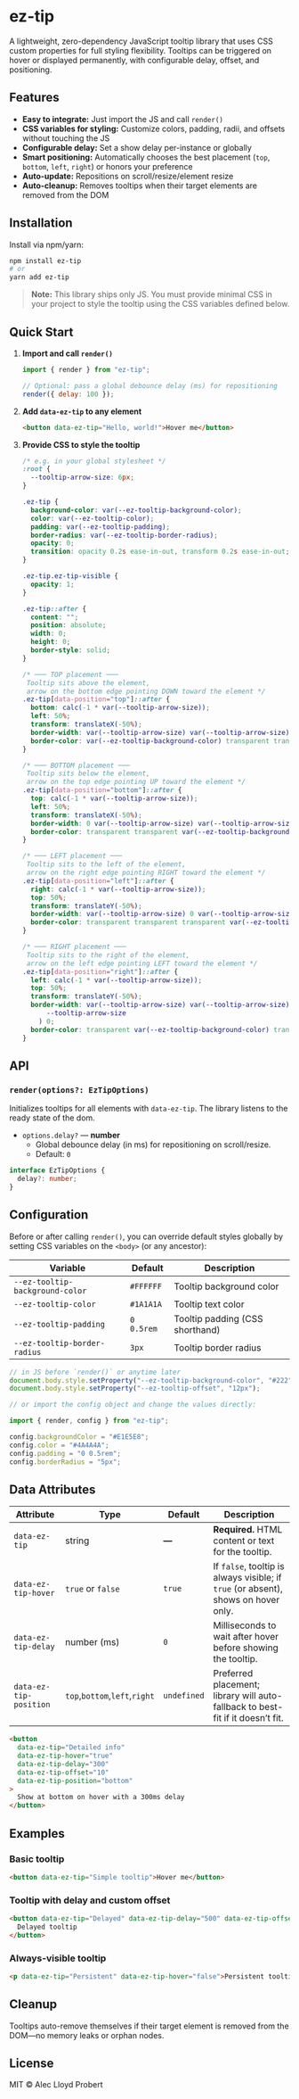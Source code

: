 # ez-tip

A lightweight, zero-dependency JavaScript tooltip library that uses CSS custom properties for full styling flexibility. Tooltips can be triggered on hover or displayed permanently, with configurable delay, offset, and positioning.

## Features

- **Easy to integrate:** Just import the JS and call `render()`
- **CSS variables for styling:** Customize colors, padding, radii, and offsets without touching the JS
- **Configurable delay:** Set a show delay per-instance or globally
- **Smart positioning:** Automatically chooses the best placement (`top`, `bottom`, `left`, `right`) or honors your preference
- **Auto-update:** Repositions on scroll/resize/element resize
- **Auto-cleanup:** Removes tooltips when their target elements are removed from the DOM

## Installation

Install via npm/yarn:

```bash
npm install ez-tip
# or
yarn add ez-tip
```

> **Note:** This library ships only JS. You must provide minimal CSS in your project to style the tooltip using the CSS variables defined below.

## Quick Start

1. **Import and call `render()`**

   ```js
   import { render } from "ez-tip";

   // Optional: pass a global debounce delay (ms) for repositioning
   render({ delay: 100 });
   ```

2. **Add `data-ez-tip` to any element**

   ```html
   <button data-ez-tip="Hello, world!">Hover me</button>
   ```

3. **Provide CSS to style the tooltip**

   ```css
   /* e.g. in your global stylesheet */
   :root {
     --tooltip-arrow-size: 6px;
   }

   .ez-tip {
     background-color: var(--ez-tooltip-background-color);
     color: var(--ez-tooltip-color);
     padding: var(--ez-tooltip-padding);
     border-radius: var(--ez-tooltip-border-radius);
     opacity: 0;
     transition: opacity 0.2s ease-in-out, transform 0.2s ease-in-out;
   }

   .ez-tip.ez-tip-visible {
     opacity: 1;
   }

   .ez-tip::after {
     content: "";
     position: absolute;
     width: 0;
     height: 0;
     border-style: solid;
   }

   /* ─── TOP placement ───
    Tooltip sits above the element,
    arrow on the bottom edge pointing DOWN toward the element */
   .ez-tip[data-position="top"]::after {
     bottom: calc(-1 * var(--tooltip-arrow-size));
     left: 50%;
     transform: translateX(-50%);
     border-width: var(--tooltip-arrow-size) var(--tooltip-arrow-size) 0 var(--tooltip-arrow-size);
     border-color: var(--ez-tooltip-background-color) transparent transparent transparent;
   }

   /* ─── BOTTOM placement ───
    Tooltip sits below the element,
    arrow on the top edge pointing UP toward the element */
   .ez-tip[data-position="bottom"]::after {
     top: calc(-1 * var(--tooltip-arrow-size));
     left: 50%;
     transform: translateX(-50%);
     border-width: 0 var(--tooltip-arrow-size) var(--tooltip-arrow-size) var(--tooltip-arrow-size);
     border-color: transparent transparent var(--ez-tooltip-background-color) transparent;
   }

   /* ─── LEFT placement ───
    Tooltip sits to the left of the element,
    arrow on the right edge pointing RIGHT toward the element */
   .ez-tip[data-position="left"]::after {
     right: calc(-1 * var(--tooltip-arrow-size));
     top: 50%;
     transform: translateY(-50%);
     border-width: var(--tooltip-arrow-size) 0 var(--tooltip-arrow-size) var(--tooltip-arrow-size);
     border-color: transparent transparent transparent var(--ez-tooltip-background-color);
   }

   /* ─── RIGHT placement ───
    Tooltip sits to the right of the element,
    arrow on the left edge pointing LEFT toward the element */
   .ez-tip[data-position="right"]::after {
     left: calc(-1 * var(--tooltip-arrow-size));
     top: 50%;
     transform: translateY(-50%);
     border-width: var(--tooltip-arrow-size) var(--tooltip-arrow-size) var(
         --tooltip-arrow-size
       ) 0;
     border-color: transparent var(--ez-tooltip-background-color) transparent transparent;
   }
   ```

## API

### `render(options?: EzTipOptions)`

Initializes tooltips for all elements with `data-ez-tip`. The library listens to the ready state of the dom.

- `options.delay?` — **number**
  - Global debounce delay (in ms) for repositioning on scroll/resize.
  - Default: `0`

```ts
interface EzTipOptions {
  delay?: number;
}
```

## Configuration

Before or after calling `render()`, you can override default styles globally by setting CSS variables on the `<body>` (or any ancestor):

| Variable                        | Default    | Description                     |
| ------------------------------- | ---------- | ------------------------------- |
| `--ez-tooltip-background-color` | `#FFFFFF`  | Tooltip background color        |
| `--ez-tooltip-color`            | `#1A1A1A`  | Tooltip text color              |
| `--ez-tooltip-padding`          | `0 0.5rem` | Tooltip padding (CSS shorthand) |
| `--ez-tooltip-border-radius`    | `3px`      | Tooltip border radius           |

```js
// in JS before `render()` or anytime later
document.body.style.setProperty("--ez-tooltip-background-color", "#222");
document.body.style.setProperty("--ez-tooltip-offset", "12px");
```

```js
// or import the config object and change the values directly:

import { render, config } from "ez-tip";

config.backgroundColor = "#E1E5E8";
config.color = "#4A4A4A";
config.padding = "0 0.5rem";
config.borderRadius = "5px";
```

## Data Attributes

| Attribute              | Type                          | Default     | Description                                                                        |
| ---------------------- | ----------------------------- | ----------- | ---------------------------------------------------------------------------------- |
| `data-ez-tip`          | string                        | **—**       | **Required.** HTML content or text for the tooltip.                                |
| `data-ez-tip-hover`    | `true` or `false`             | `true`      | If `false`, tooltip is always visible; if `true` (or absent), shows on hover only. |
| `data-ez-tip-delay`    | number (ms)                   | `0`         | Milliseconds to wait after hover before showing the tooltip.                       |
| `data-ez-tip-position` | `top`,`bottom`,`left`,`right` | `undefined` | Preferred placement; library will auto-fallback to best-fit if it doesn’t fit.     |

```html
<button
  data-ez-tip="Detailed info"
  data-ez-tip-hover="true"
  data-ez-tip-delay="300"
  data-ez-tip-offset="10"
  data-ez-tip-position="bottom"
>
  Show at bottom on hover with a 300ms delay
</button>
```

## Examples

### Basic tooltip

```html
<button data-ez-tip="Simple tooltip">Hover me</button>
```

### Tooltip with delay and custom offset

```html
<button data-ez-tip="Delayed" data-ez-tip-delay="500" data-ez-tip-offset="16">
  Delayed tooltip
</button>
```

### Always-visible tooltip

```html
<p data-ez-tip="Persistent" data-ez-tip-hover="false">Persistent tooltip</p>
```

## Cleanup

Tooltips auto-remove themselves if their target element is removed from the DOM—no memory leaks or orphan nodes.

## License

MIT © Alec Lloyd Probert
